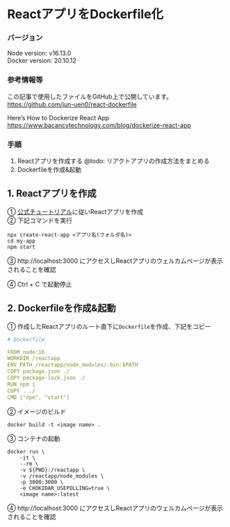 # ReactアプリをDockerfile化

### バージョン
Node version: v16.13.0  
Docker version: 20.10.12   

### 参考情報等
この記事で使用したファイルをGitHub上で公開しています。
https://github.com/jun-uen0/react-dockerfile

Here’s How to Dockerize React App
https://www.bacancytechnology.com/blog/dockerize-react-app


### 手順
1. Reactアプリを作成する @todo: リアクトアプリの作成方法をまとめる
2. Dockerfileを作成&起動

## 1. Reactアプリを作成
① [公式チュートリアル](https://ja.reactjs.org/docs/create-a-new-react-app.html)に従いReactアプリを作成   
② 下記コマンドを実行
```
npx create-react-app <アプリ名(フォルダ名)>
cd my-app
npm start
```
③ http://localhost:3000 にアクセスしReactアプリのウェルカムページが表示されることを確認

④ Ctrl + C で起動停止

## 2. Dockerfileを作成&起動
① 作成したReactアプリのルート直下に`Dockerfile`を作成、下記をコピー  
```yml
# Dockerfile

FROM node:16
WORKDIR /reactapp
ENV PATH /reactapp/node_modules/.bin:$PATH
COPY package.json ./
COPY package-lock.json ./
RUN npm i
COPY . ./
CMD ["npm", "start"]
```

② イメージのビルド
```
docker build -t <image name> . 
```
③ コンテナの起動
```shell
docker run \
    -it \
    --rm \
    -v ${PWD}:/reactapp \
    -v /reactapp/node_modules \
    -p 3000:3000 \
    -e CHOKIDAR_USEPOLLING=true \
    <image name>:latest
```
④ http://localhost:3000 にアクセスしReactアプリのウェルカムページが表示されることを確認